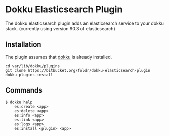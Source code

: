 # Dokku Elasticsearch Plugin

The dokku elasticsearch plugin adds an elasticsearch service to your
dokku stack. (currently using version 90.3 of elasticsearch)

## Installation

The plugin assumes that [dokku](https://github.com/progrium/dokku) is
already installed.

```
cd var/lib/dokku/plugins
git clone https://bitbucket.org/foldr/dokku-elasticsearch-plugin
dokku plugins-install
```

## Commands

```
$ dokku help
    es:create <app>
    es:delete <app>
    es:info <app>
    es:link <app>
    es:logs <app>
    es:install <plugin> <app>
```
